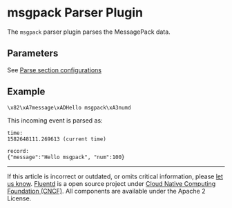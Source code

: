 # msgpack Parser Plugin

The `msgpack` parser plugin parses the MessagePack data.

## Parameters

See [Parse section configurations](/configuration/parse-section.md)

## Example

```
\x82\xA7message\xADHello msgpack\xA3numd
```

This incoming event is parsed as:

```
time:
1582648111.269613 (current time)

record:
{"message":"Hello msgpack", "num":100}
```


------------------------------------------------------------------------

If this article is incorrect or outdated, or omits critical information, please [let us know](https://github.com/fluent/fluentd-docs-gitbook/issues?state=open).
[Fluentd](http://www.fluentd.org/) is a open source project under [Cloud Native Computing Foundation (CNCF)](https://cncf.io/). All components are available under the Apache 2 License.
